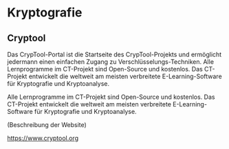 # Kryptografie

## Cryptool

Das CrypTool-Portal ist die Startseite des CrypTool-Projekts und ermöglicht jedermann einen einfachen Zugang zu Verschlüsselungs-Techniken. Alle Lernprogramme im CT-Projekt sind Open-Source und kostenlos. Das CT-Projekt entwickelt die weltweit am meisten verbreitete E-Learning-Software für Kryptografie und Kryptoanalyse.

Alle Lernprogramme im CT-Projekt sind Open-Source und kostenlos. Das CT-Projekt entwickelt die weltweit am meisten verbreitete E-Learning-Software für Kryptografie und Kryptoanalyse.

(Beschreibung der Website)

https://www.cryptool.org

 
